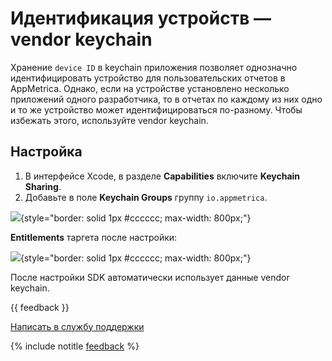 # Идентификация устройств — vendor keychain

Хранение `device ID` в keychain приложения позволяет однозначно идентифицировать устройство для пользовательских отчетов в AppMetrica. Однако, если на устройстве установлено несколько приложений одного разработчика, то в отчетах по каждому из них одно и то же устройство может идентифицироваться по-разному. Чтобы избежать этого, используйте vendor keychain.

## Настройка

1. В интерфейсе Xcode, в разделе **Capabilities** включите **Keychain Sharing**.
2. Добавьте в поле **Keychain Groups** группу `io.appmetrica`.

  ![](https://yastatic.net/s3/doc-binary/src/dev/appmetrica/ru/images/common/appmetrica-keychain.png){style="border: solid 1px #cccccc; max-width: 800px;"}

  **Entitlements** таргета после настройки:

  ![](https://yastatic.net/s3/doc-binary/src/dev/appmetrica/ru/images/common/appmetrica-keychain-entitlements.png){style="border: solid 1px #cccccc; max-width: 800px;"}

  После настройки SDK автоматически использует данные vendor keychain.

{{ feedback }}

<a href="../../../troubleshooting/feedback-new.html">
  <span class="button">Написать в службу поддержки</span>
</a>

{% include notitle [feedback](../../../_includes/feedback-button.md) %}
